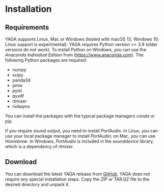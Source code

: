 # Installation

## Requirements

YAGA supports Linux, Mac or Windows (tested with macOS 13, Windows 10; Linux support is experimental). YAGA requires Python version \>= 3.9 (older versions do not work). To install Python on Windows, you can use the _Anaconda Individual Edition_ from (<https://www.anaconda.com>). The following Python packages are required:

-   numpy
-   scipy
-   panda3d
-   pmw
-   pylsl
-   pyxdf
-   rtmixer
-   nidaqmx

You can install the packages with the typical package managers _conda_ or _pip_.

If you require sound output, you need to install _PortAudio_. In Linux, you can use your local package manager to install _PortAudio_; on Mac, you can use _Homebrew_. In Windows, _PortAudio_ is included in the _sounddevice_ library, which is a dependency of _rtmixer_.

## Download

You can download the latest YAGA release from [GitHub](https://github.com/neurofreiburg/yaga/releases/latest). YAGA does not require any special installation steps. Copy the ZIP or TAR.GZ file to the desired directory and unpack it.
